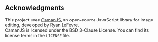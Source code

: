 ## Acknowledgments

This project uses [CamanJS]([http://camanjs.com](https://github.com/meltingice/CamanJS)), an open-source JavaScript library for image editing, developed by Ryan LeFevre.  
CamanJS is licensed under the BSD 3-Clause License. You can find its license terms in the `LICENSE` file.
